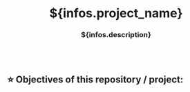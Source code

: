 <h1 align=center> ${infos.project_name} </h1>
<h3 align=center> ${infos.description} </h3>

<br>
<br>

<h2> ⭐ Objectives of this repository / project: </h2>
<p></p>